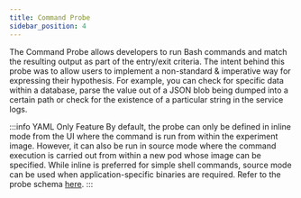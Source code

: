 ```yaml
---
title: Command Probe
sidebar_position: 4
---
```


The Command Probe allows developers to run Bash commands and match the resulting output as part of the entry/exit criteria. The intent behind this probe was to allow users to implement a non-standard & imperative way for expressing their hypothesis. For example, you can check for specific data within a database, parse the value out of a JSON blob being dumped into a certain path or check for the existence of a particular string in the service logs.

:::info YAML Only Feature
By default, the probe can only be defined in inline mode from the UI where the command is run from within the experiment image. However, it can also be run in source mode where the command execution is carried out from within a new pod whose image can be specified. While inline is preferred for simple shell commands, source mode can be used when application-specific binaries are required. Refer to the probe schema [here](https://docs.litmuschaos.io/docs/concepts/probes#cmdprobe).
:::
